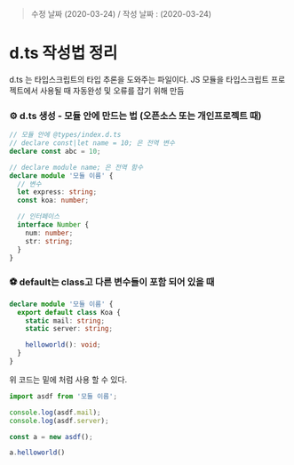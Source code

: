 > 수정 날짜 (2020-03-24) / 작성 날짜 : (2020-03-24)

# d.ts 작성법 정리
d.ts 는 타입스크립트의 타입 추론을 도와주는 파일이다. JS 모듈을 타입스크립트 프로젝트에서 사용될 때
자동완성 및 오류를 잡기 위해 만듬
### ⚙️ d.ts 생성 - 모듈 안에 만드는 법 (오픈소스 또는 개인프로젝트 때)

```ts
// 모듈 안에 @types/index.d.ts
// declare const|let name = 10; 은 전역 변수
declare const abc = 10;

// declare module name; 은 전역 함수
declare module '모듈 이름' { 
  // 변수
  let express: string;
  const koa: number;

  // 인터페이스
  interface Number {
    num: number;
    str: string;
  }
}
```
### ⚽️ default는 class고 다른 변수들이 포함 되어 있을 때

```ts
declare module '모듈 이름' {
  export default class Koa {
    static mail: string;
    static server: string;

    helloworld(): void;
  }
}
```

위 코드는 밑에 처럼 사용 할 수 있다.
```ts
import asdf from '모듈 이름';

console.log(asdf.mail);
console.log(asdf.server);

const a = new asdf();

a.helloworld()
```